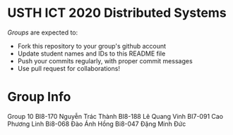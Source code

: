 USTH ICT 2020 Distributed Systems
=====================================

*Groups* are expected to:

* Fork this repository to your group's github account
* Update student names and IDs to this README file
* Push your commits regularly, with proper commit messages
* Use pull request for collaborations!

Group Info
=======================
Group 10
BI8-170	Nguyễn Trác Thành 
BI8-188	Lê Quang Vinh
BI7-091	Cao Phương Linh
Bi8-068	Đào Ánh Hồng
Bi8-047	Đặng Minh Đức

